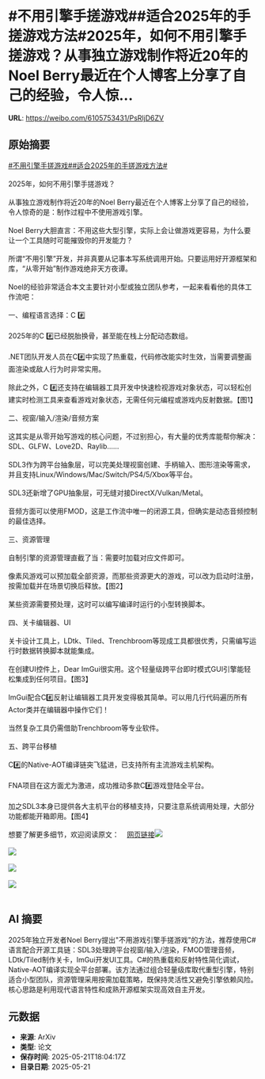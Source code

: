 # #不用引擎手搓游戏##适合2025年的手搓游戏方法#2025年，如何不用引擎手搓游戏？从事独立游戏制作将近20年的Noel Berry最近在个人博客上分享了自己的经验，令人惊...

**URL**: https://weibo.com/6105753431/PsRljD6ZV

## 原始摘要

<a href="https://m.weibo.cn/search?containerid=231522type%3D1%26t%3D10%26q%3D%23%E4%B8%8D%E7%94%A8%E5%BC%95%E6%93%8E%E6%89%8B%E6%90%93%E6%B8%B8%E6%88%8F%23&amp;extparam=%23%E4%B8%8D%E7%94%A8%E5%BC%95%E6%93%8E%E6%89%8B%E6%90%93%E6%B8%B8%E6%88%8F%23" data-hide=""><span class="surl-text">#不用引擎手搓游戏#</span></a><a href="https://m.weibo.cn/search?containerid=231522type%3D1%26t%3D10%26q%3D%23%E9%80%82%E5%90%882025%E5%B9%B4%E7%9A%84%E6%89%8B%E6%90%93%E6%B8%B8%E6%88%8F%E6%96%B9%E6%B3%95%23&amp;extparam=%23%E9%80%82%E5%90%882025%E5%B9%B4%E7%9A%84%E6%89%8B%E6%90%93%E6%B8%B8%E6%88%8F%E6%96%B9%E6%B3%95%23" data-hide=""><span class="surl-text">#适合2025年的手搓游戏方法#</span></a><br><br>2025年，如何不用引擎手搓游戏？<br><br>从事独立游戏制作将近20年的Noel Berry最近在个人博客上分享了自己的经验，令人惊奇的是：制作过程中不使用游戏引擎。<br><br>Noel Berry大胆直言：不用这些大型引擎，实际上会让做游戏更容易，为什么要让一个工具随时可能摧毁你的开发能力？<br><br>所谓“不用引擎”开发，并非真要从记事本写系统调用开始。只要运用好开源框架和库，“从零开始”制作游戏绝非天方夜谭。<br><br>Noel的经验非常适合本文主要针对小型或独立团队参考，一起来看看他的具体工作流吧：<br><br>一、编程语言选择：C #️⃣<br><br>2025年的C #️⃣已经脱胎换骨，甚至能在栈上分配动态数组。<br><br>.NET团队开发人员在C#️⃣中实现了热重载，代码修改能实时生效，当需要调整画面渲染或敌人行为时非常实用。<br><br>除此之外，C #️⃣还支持在编辑器工具开发中快速检视游戏对象状态，可以轻松创建实时检测工具来查看游戏对象状态，无需任何元编程或游戏内反射数据。【图1】<br><br>二、视窗/输入/渲染/音频方案<br><br>这其实是从零开始写游戏的核心问题，不过别担心，有大量的优秀库能帮你解决：SDL、GLFW、Love2D、Raylib……<br><br>SDL3作为跨平台抽象层，可以完美处理视窗创建、手柄输入、图形渲染等需求，并且支持Linux/Windows/Mac/Switch/PS4/5/Xbox等平台。<br><br>SDL3还新增了GPU抽象层，可无缝对接DirectX/Vulkan/Metal。<br><br>音频方面可以使用FMOD，这是工作流中唯一的闭源工具，但确实是动态音频控制的最佳选择。<br><br>三、资源管理<br><br>自制引擎的资源管理直截了当：需要时加载对应文件即可。<br><br>像素风游戏可以预加载全部资源，而那些资源更大的游戏，可以改为启动时注册，按需加载并在场景切换后释放。【图2】<br><br>某些资源需要预处理，这时可以编写编译时运行的小型转换脚本。<br><br>四、关卡编辑器、UI<br><br>关卡设计工具上，LDtk、Tiled、Trenchbroom等现成工具都很优秀，只需编写运行时数据转换脚本就能集成。<br><br>在创建UI控件上，Dear ImGui很实用。这个轻量级跨平台即时模式GUI引擎能轻松集成到任何项目。【图3】<br><br>ImGui配合C#️⃣反射让编辑器工具开发变得极其简单。可以用几行代码遍历所有Actor类并在编辑器中操作它们！<br><br>当然复杂工具仍需借助Trenchbroom等专业软件。<br><br>五、跨平台移植<br><br>C#️⃣的Native-AOT编译链突飞猛进，已支持所有主流游戏主机架构。<br><br>FNA项目在这方面尤为激进，成功推动多款C#️⃣游戏登陆全平台。<br><br>加之SDL3本身已提供各大主机平台的移植支持，只要注意系统调用处理，大部分功能都能开箱即用。【图4】<br><br>想要了解更多细节，欢迎阅读原文：<a href="https://weibo.cn/sinaurl?u=https%3A%2F%2Fnoelberry.ca%2Fposts%2Fmaking_games_in_2025%2F" data-hide=""><span class="url-icon"><img style="width: 1rem;height: 1rem" src="https://h5.sinaimg.cn/upload/2015/09/25/3/timeline_card_small_web_default.png" referrerpolicy="no-referrer"></span><span class="surl-text">网页链接</span></a><img style="" src="https://tvax4.sinaimg.cn/large/006Fd7o3gy1i1n7k6wqhsj31510qdn77.jpg" referrerpolicy="no-referrer"><br><br><img style="" src="https://tvax1.sinaimg.cn/large/006Fd7o3gy1i1n7k9cgouj30xe0ch77x.jpg" referrerpolicy="no-referrer"><br><br><img style="" src="https://tvax3.sinaimg.cn/large/006Fd7o3gy1i1n7kb0djpj31z4140x6p.jpg" referrerpolicy="no-referrer"><br><br><img style="" src="https://tvax3.sinaimg.cn/large/006Fd7o3gy1i1n7ke7p9ij31dw0sx7c6.jpg" referrerpolicy="no-referrer"><br><br>

## AI 摘要

2025年独立开发者Noel Berry提出"不用游戏引擎手搓游戏"的方法，推荐使用C#语言配合开源工具链：SDL3处理跨平台视窗/输入/渲染，FMOD管理音频，LDtk/Tiled制作关卡，ImGui开发UI工具。C#的热重载和反射特性简化调试，Native-AOT编译实现全平台部署。该方法通过组合轻量级库取代重型引擎，特别适合小型团队，资源管理采用按需加载策略，既保持灵活性又避免引擎依赖风险。核心思路是利用现代语言特性和成熟开源框架实现高效自主开发。

## 元数据

- **来源**: ArXiv
- **类型**: 论文
- **保存时间**: 2025-05-21T18:04:17Z
- **目录日期**: 2025-05-21
